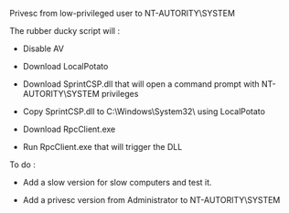 Privesc from low-privileged user to NT-AUTORITY\SYSTEM


The rubber ducky script will :

* Disable AV

* Download LocalPotato

* Download SprintCSP.dll that will open a command prompt with NT-AUTORITY\SYSTEM privileges

* Copy SprintCSP.dll to C:\Windows\System32\ using LocalPotato

* Download RpcClient.exe

* Run RpcClient.exe that will trigger the DLL


To do :

* Add a slow version for slow computers and test it.

* Add a privesc version from Administrator to NT-AUTORITY\SYSTEM
